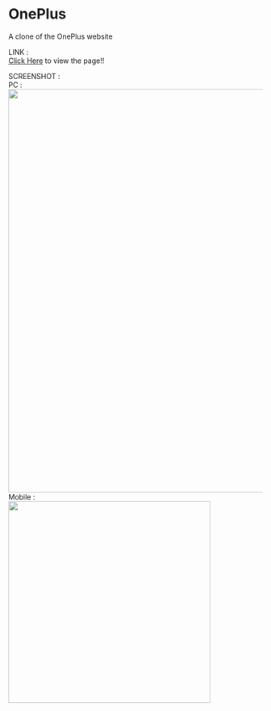 # OnePlus
A clone of the OnePlus website

LINK :<br>
<a href="https://kabilesh-gs.github.io/OnePlus/">Click Here</a> to view the page!!<be>

SCREENSHOT :<br>
PC : <br>
<img src="https://github.com/Kabilesh-GS/OnePlus/assets/115616421/87764a59-f5f0-4fec-95c5-19eedd90cb0b" width="800">
Mobile : <br>
<img src="https://github.com/Kabilesh-GS/OnePlus/assets/115616421/596d9552-460a-41eb-a031-cb09c9f64f26" width="400">
